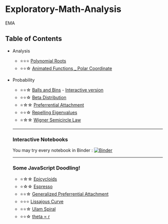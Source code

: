 # Exploratory-Math-Analysis
EMA

## Table of Contents
- Analysis
  - ⭐⭐⭐ [Polynomial Roots](Analysis/Polynomial_Roots.ipynb)
  - ⭐⭐☆ [Animated Functions _ Polar Coordinate](Analysis/Polar.ipynb)
- Probability
  - ⭐⭐☆ [Balls and Bins](Probability/Balls&Bins.ipynb) - [Interactive version](Probability/Balls%26Bins-Interact.ipynb)
  - ⭐⭐☆ [Beta Distribution](Probability/Beta.ipynb)
  - ⭐☆☆  [Preferrential Attachment](Probability/Preferrential_Attachment.ipynb)
  - ⭐⭐☆ [Repelling Eigenvalues](Probability/Repelling%20EigenValues.ipynb)
  - ⭐☆☆  [Wigner Semicircle Law](Probability/Wigner.ipynb)
  
  
  ----------
  ### Interactive Notebooks
  You may try every notebook in Binder :   [![Binder](https://mybinder.org/badge_logo.svg)](https://mybinder.org/v2/gh/bidgoli/Exploratory-Math-Analysis/master)
  
  -----------
  ### Some JavaScript Doodling!
  
  - ⭐☆☆ [Epicycloids](https://editor.p5js.org/bidgoli/present/ZyJTIeGg4)
  - ⭐☆☆ [Espresso](https://editor.p5js.org/bidgoli/present/vdwt7Vc1C)
  - ⭐⭐☆ [Generalized Preferrential Attachment](https://editor.p5js.org/bidgoli/present/dt2RXBhDa)
  - ⭐⭐⭐ [Lissajous Curve](https://editor.p5js.org/bidgoli/present/lVvNtLUnL)
  - ⭐⭐☆ [Ulam Spiral](https://editor.p5js.org/bidgoli/present/Vlnckcu9H)
  - ⭐⭐☆ [theta ∝ r](https://editor.p5js.org/bidgoli/present/IUJgd1qRc)
  
  
